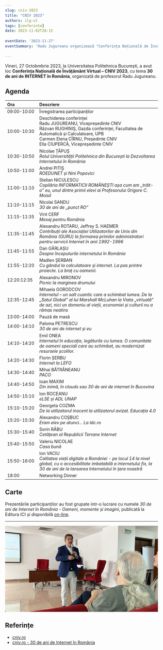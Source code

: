 ```yaml
---
slug: cniv-2023
title: "CNIV 2023"
authors: ilg-ul
tags: [conferinte]
date: 2023-11-02T20:15

eventDate: '2023-11-27'
eventSummary: 'Radu Jugureanu organizează "Conferința Națională de Învățământ Virtual – CNIV 2023"'

---
```


Vineri, 27 Octobmbrie 2023, la Universitatea Politehnica București,
a avut loc **Conferința Națională de Învățământ Virtual – CNIV 2023**,
cu tema **30 de ani de INTERNET în România**,
organizată de profesorul Radu Jugureanu.

<!-- truncate -->

## Agenda

| Ora&nbsp;&nbsp;&nbsp;&nbsp;&nbsp;&nbsp;&nbsp;&nbsp;&nbsp;&nbsp;&nbsp;&nbsp;&nbsp;&nbsp;&nbsp;&nbsp;&nbsp;&nbsp; | Descriere |
| --- | :--- |
|09:00-10:00|Înregistrarea participanților|
|10:00-10:30|Deschiderea conferinței<br/>Radu JUGUREANU, Vicepreședinte CNIV<br/>Răzvan RUGHINIȘ, Gazda conferinței, Facultatea de Automatică și Calculatoare, UPB<br/>Carmen Elena CÎRNU, Președinte CNIV<br/>Ella CIUPERCĂ, Vicepreședinte CNIV|
|10:30-10:50|Nicolae ȚĂPUȘ<br/>_Rolul Universității Politehnica din București la Dezvoltarea Internetului în România_|
|10:50-11:00|Andrei PITIȘ<br/>_ROEDUNET și Nini Popovici_|
|11:00-11:10|Stelian NICULESCU<br/>_Copilăria INFORMATICII ROMÂNEȘTI așa cum am „trăit-o” eu, unul dintre primii elevi ai Profesorului Grigore C. Moisil_|
|11:10-11:15|Nicolai SANDU<br/>_30 de ani de „punct RO”_|
|11:15-11:35|Vint CERF<br/>_Mesaj pentru România_|
|11:35-11:45|Alexandru ROTARU, Jeffrey S. HAEMER<br/>_Contribuții ale Asociației Utilizatorilor de Unix din România (GURU) la formarea primilor administratori pentru servicii Internet în anii 1992-1996_|
|11:45-11:55|Dan GÂRLAȘU<br/>_Despre începuturile internetului în România_|
|11:55-12:20|Madlen ȘERBAN<br/>_Cu gândul la calculatoare și internet. La pas printre proiecte. La braț cu oamenii._|
|12:20:12:35|Alexandru MIRONOV<br/>_Picnic la marginea drumului_|
|12:35-12:45|Mihaela GORODCOV<br/>_Internetul – un salt cuantic care a schimbat lumea. De la „Satul Global” al lui Marshall McLuhan la Viata „virtuală” de azi, nici un domeniu al vieții, economiei și culturii nu a rămas neatins_|
|13:00-14:00|Pauză de masă|
|14:00-14:10|Paloma PETRESCU<br/>_30 de ani de internet și eu_|
|14:10-14:20|Emil ONEA<br/>_Internetul în educație, legăturile cu lumea. O comunitate de oameni speciali care au schimbat, au modernizat resursele școlilor._|
|14:20-14:30|Florin ȘERBU<br/>_Internet la LEFO_|
|14:30-14:40|Mihai BĂTRÂNEANU<br/>_PACO_|
|14:40-14:50|Ioan MAXIM<br/>_Din inimă, în clouds sau 30 de ani de internet în Bucovina_|
|14:50-15:10|Ion ROCEANU<br/>_eLSE și ADL UNAP_|
|15:10-15:20|Georgeta COZMA<br/>_De la utilizatorul inocent la utilizatorul avizat. Educația 4.0_|
|15:20-15:30|Alexandru COȘBUC<br/>_Eram elev pe atunci... La ldc.ro_|
|15:30-15:40|Sorin RÂBU<br/>_Cetățean al Republicii Terrane Internet_|
|15:40-15:50|Valeriu NICOLAE<br/>_Casa bună_|
|15:50-16:00|Ion VACIU<br/>_Calitatea vieții digitale a României - pe locul 14 la nivel global, cu o accesibilitate imbatabilă a internetului fix, la 30 de ani de la lansarea Internetului în ţara noastră_|
|18:00|Networking Dinner|

## Carte

Prezentările participanților au fost grupate intr-o lucrare
cu numele _30 de ani de Internet în România - Oameni, momente și imagini_, publicată la Editura ICI și
disponibilă [on-line](https://cniv.ro/documents/26/CNIV_Volum_Aniversar_2023_-_Versiune_Online.pdf).

---

![Radu Jugureanu](img/IMG_2693.jpeg)

## Referințe

- [cniv.ro](https://cniv.ro/)
- [cniv.ro - 30 de ani de Internet în România](https://cniv.ro/documents/26/CNIV_Volum_Aniversar_2023_-_Versiune_Online_DPxioQg.pdf)
